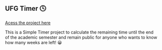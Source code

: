 ## UFG Timer 🕓

[Acess the project here](https://ufg-timer.vercel.app/)

This is a Simple Timer project to calculate the remaining time until the end of the academic semester
and remain public for anyone who wants to know how many weeks are left! 😀
